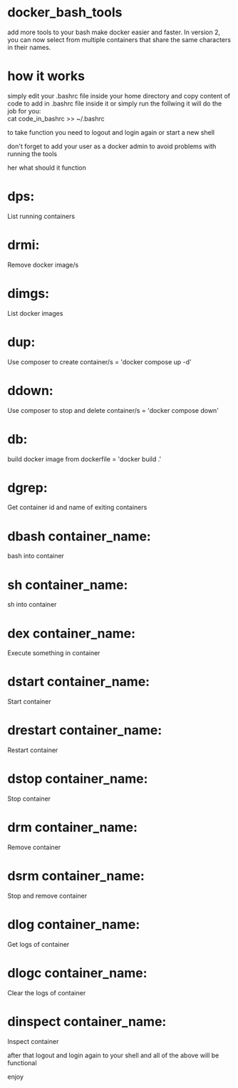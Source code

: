 # docker_bash_tools
add more tools to your bash make docker easier and faster.
In version 2, you can now select from multiple containers that share the same characters in their names.

# how it works
simply edit your .bashrc file inside your home directory and copy content of code to add in .bashrc file inside it or simply run the follwing it will do the job for you:<br>
cat code_in_bashrc >> ~/.bashrc

to take function you need to logout and login again or start a new shell

don't forget to add your user as a docker admin to avoid problems with running the tools

her what should it function

# dps:
List running containers

# drmi:
Remove docker image/s

# dimgs:
List docker images

# dup:
Use composer to create container/s = 'docker compose up -d'

# ddown:
Use composer to stop and delete container/s = 'docker compose down'

# db:
build docker image from dockerfile = 'docker build .'

# dgrep:
Get container id and name of exiting containers

# dbash container_name:
bash into container

# sh container_name:
sh into container

# dex container_name:
Execute something in container

# dstart container_name:
Start container

# drestart container_name:
Restart container

# dstop container_name:
Stop container

# drm container_name:
Remove container

# dsrm container_name:
Stop and remove container

# dlog container_name:
Get logs of container

# dlogc container_name:
Clear the logs of container

# dinspect container_name:
Inspect container

after that logout and login again to your shell and all of the above will be functional

enjoy
